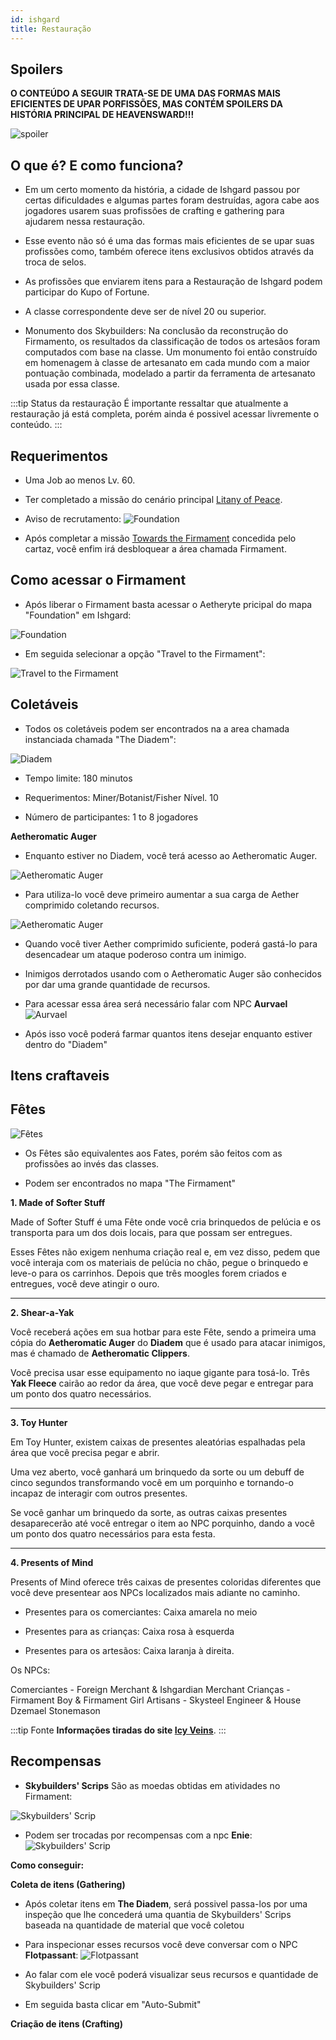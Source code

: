 ```yaml
---
id: ishgard
title: Restauração 
---
```


## Spoilers
**O CONTEÚDO A SEGUIR TRATA-SE DE UMA DAS FORMAS MAIS EFICIENTES DE UPAR PORFISSÕES, MAS CONTÉM  SPOILERS DA HISTÓRIA PRINCIPAL DE HEAVENSWARD!!!**

![spoiler](https://i.imgur.com/agkiA9c.jpg)

## O que é? E como funciona?

- Em um certo momento da história, a cidade de Ishgard passou por certas dificuldades e algumas partes foram destruídas, agora cabe aos jogadores usarem suas profissões de crafting e gathering para ajudarem nessa restauração.

- Esse evento não só é uma das formas mais eficientes de se upar suas profissões como, também oferece itens exclusivos obtidos através da troca de selos.

- As profissões que enviarem itens para a Restauração de Ishgard podem participar do Kupo of Fortune.

- A classe correspondente deve ser de nível 20 ou superior.

- Monumento dos Skybuilders: Na conclusão da reconstrução do Firmamento, os resultados da classificação de todos os artesãos foram computados com base na classe. Um monumento foi então construído em homenagem à classe de artesanato em cada mundo com a maior pontuação combinada, modelado a partir da ferramenta de artesanato usada por essa classe.



:::tip Status da restauração
 É importante ressaltar que atualmente a restauração já está completa, porém ainda é possivel acessar livremente o conteúdo.
:::


## Requerimentos

- Uma Job ao menos Lv. 60.

- Ter completado a missão do cenário principal [Litany of Peace](https://na.finalfantasyxiv.com/lodestone/playguide/db/quest/5c20f6c7a0f/).

- Aviso de recrutamento:
    ![Foundation](https://img.finalfantasyxiv.com/lds/h/X/iM_yDo-VWlmUYoxzVeBysUVpBU.png)
- Após completar a missão [Towards the Firmament](https://na.finalfantasyxiv.com/lodestone/playguide/db/quest/5c20f6c7a0f/) concedida pelo cartaz, você enfim irá desbloquear a área chamada Firmament.

## Como acessar o Firmament

- Após liberar o Firmament basta acessar o Aetheryte pricipal do mapa "Foundation" em Ishgard:

![Foundation](https://i.imgur.com/5eNP01L.png)

- Em seguida selecionar a opção "Travel to the Firmament":

![Travel to the Firmament](https://i.imgur.com/V0sJNlG.png)

## Coletáveis 

- Todos os coletáveis podem ser encontrados na a area chamada instanciada chamada "The Diadem": 

![Diadem](https://i.imgur.com/GqlE3rI.jpg)

- Tempo limite: 180 minutos

- Requerimentos: Miner/Botanist/Fisher Nível. 10

- Número de participantes: 1 to 8 jogadores

**Aetheromatic Auger**

- Enquanto estiver no Diadem, você terá acesso ao Aetheromatic Auger. 

![Aetheromatic Auger](https://img.finalfantasyxiv.com/lds/h/s/n1UrhJq5cAYJwSKZC90iJwwCEE.jpg)

- Para utiliza-lo você deve primeiro aumentar a sua carga de Aether comprimido coletando recursos. 

![Aetheromatic Auger](https://img.finalfantasyxiv.com/lds/h/1/I0vNZOA_X-TI26RYpC_NBqD3U0.jpg)

- Quando você tiver Aether comprimido suficiente, poderá gastá-lo para desencadear um ataque poderoso contra um inimigo.

- Inimigos derrotados usando com o Aetheromatic Auger são conhecidos por dar uma grande quantidade de recursos.

- Para acessar essa área será necessário falar com NPC **Aurvael** ![Aurvael](https://img.finalfantasyxiv.com/lds/h/t/Hx1Hbj4y6MwWfWPsOPezSQHCTI.png)

- Após isso você poderá farmar quantos itens desejar enquanto estiver dentro do "Diadem"


## Itens craftaveis

## Fêtes

![Fêtes](https://img.finalfantasyxiv.com/lds/h/Q/KRg-Z2ix7bDceBjXbE9cL5n0Lk.jpg)

- Os Fêtes são equivalentes aos Fates, porém são feitos com as profissões ao invés das classes.

- Podem ser encontrados no mapa "The Firmament"


**1. Made of Softer Stuff**

Made of Softer Stuff é uma Fête onde você cria brinquedos de pelúcia e os transporta para um dos dois locais, para que possam ser entregues. 

Esses Fêtes não exigem nenhuma criação real e, em vez disso, pedem que você interaja com os materiais de pelúcia no chão, pegue o brinquedo e leve-o para os carrinhos. Depois que três moogles forem criados e entregues, você deve atingir o ouro.

--- 

**2. Shear-a-Yak**

Você receberá ações em sua hotbar para este Fête, sendo a primeira uma cópia do **Aetheromatic Auger** do **Diadem** que é usado para atacar inimigos, mas é chamado de **Aetheromatic Clippers**.

Você precisa usar esse equipamento no iaque gigante para tosá-lo. Três **Yak Fleece** cairão ao redor da área, que você deve pegar e entregar para um ponto dos quatro necessários.

---

**3. Toy Hunter**

Em Toy Hunter, existem caixas de presentes aleatórias espalhadas pela área que você precisa pegar e abrir.

Uma vez aberto, você ganhará um brinquedo da sorte ou um debuff de cinco segundos transformando você em um porquinho e tornando-o incapaz de interagir com outros presentes. 

Se você ganhar um brinquedo da sorte, as outras caixas presentes desaparecerão até você entregar o item ao NPC porquinho, dando a você um ponto dos quatro necessários para esta festa.

---

**4. Presents of Mind**

Presents of Mind oferece três caixas de presentes coloridas diferentes que você deve presentear aos NPCs localizados mais adiante no caminho. 

- Presentes para os comerciantes: Caixa amarela no meio

- Presentes para as crianças: Caixa rosa à esquerda 

- Presentes para os artesãos: Caixa laranja à direita. 

Os NPCs:

Comerciantes - Foreign Merchant & Ishgardian Merchant
Crianças - Firmament Boy & Firmament Girl
Artisans - Skysteel Engineer & House Dzemael Stonemason

:::tip Fonte
**Informações tiradas do site [Icy Veins](https://www.icy-veins.com/ffxiv/fetes-guide-and-rewards-in-firmament-and-ishgard-restoration)**.
:::

## Recompensas

- **Skybuilders' Scrips** São as moedas obtidas em atividades no Firmament:

![Skybuilders' Scrip](https://ffxiv.gamerescape.com/w/images/1/16/Skybuilders%27_Scrip_Icon.png)  

- Podem ser trocadas por recompensas com a npc **Enie**: ![Skybuilders' Scrip](https://img.finalfantasyxiv.com/lds/h/C/ca81jWmMpyzvrDHMN1y1orl9J8.png)


**Como conseguir:**

**Coleta de itens (Gathering)**

- Após coletar itens em **The Diadem**, será possivel passa-los por uma inspeção que lhe concederá uma quantia de Skybuilders' Scrips baseada na quantidade de material que você coletou

- Para inspecionar esses recursos você deve conversar com o NPC **Flotpassant**: ![Flotpassant](https://img.finalfantasyxiv.com/lds/h/R/IPnfxhqULzUQY-JxwD3VYmomws.png)

- Ao falar com ele você poderá visualizar seus recursos e quantidade de Skybuilders' Scrip

- Em seguida basta clicar em "Auto-Submit"

**Criação de itens (Crafting)**

